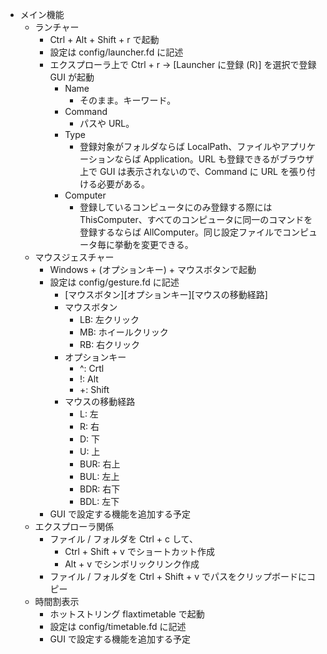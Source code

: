 - メイン機能
	- ランチャー
		- Ctrl + Alt + Shift + r で起動
		- 設定は config/launcher.fd に記述
		- エクスプローラ上で Ctrl + r -> [Launcher に登録 (R)] を選択で登録 GUI が起動
			- Name
				- そのまま。キーワード。
			- Command
				- パスや URL。
			- Type
				- 登録対象がフォルダならば LocalPath、ファイルやアプリケーションならば Application。URL も登録できるがブラウザ上で GUI は表示されないので、Command に URL を張り付ける必要がある。
			- Computer
				- 登録しているコンピュータにのみ登録する際には ThisComputer、すべてのコンピュータに同一のコマンドを登録するならば AllComputer。同じ設定ファイルでコンピュータ毎に挙動を変更できる。
	- マウスジェスチャー
		- Windows + (オプションキー) + マウスボタンで起動
		- 設定は config/gesture.fd に記述
			- [マウスボタン][オプションキー][マウスの移動経路]
			- マウスボタン
				- LB: 左クリック
				- MB: ホイールクリック
				- RB: 右クリック
			- オプションキー
				- ^: Crtl
				- !: Alt
				- +: Shift
			- マウスの移動経路
				- L: 左
				- R: 右
				- D: 下
				- U: 上
				- BUR: 右上
				- BUL: 左上
				- BDR: 右下
				- BDL: 左下
		- GUI で設定する機能を追加する予定
	- エクスプローラ関係
		- ファイル / フォルダを Ctrl + c して、
			- Ctrl + Shift + v でショートカット作成
			- Alt + v でシンボリックリンク作成
		- ファイル / フォルダを Ctrl + Shift + v でパスをクリップボードにコピー
	- 時間割表示
		- ホットストリング flaxtimetable で起動
		- 設定は config/timetable.fd に記述
		- GUI で設定する機能を追加する予定
